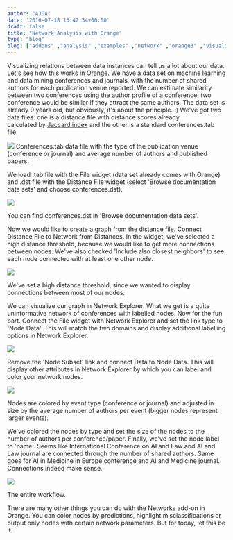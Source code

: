 ```yaml
---
author: "AJDA"
date: '2016-07-18 13:42:34+00:00'
draft: false
title: "Network Analysis with Orange"
type: "blog"
blog: ["addons" ,"analysis" ,"examples" ,"network" ,"orange3" ,"visualization"  ]
---
```


Visualizing relations between data instances can tell us a lot about our data. Let's see how this works in Orange. We have a data set on machine learning and data mining conferences and journals, with the number of shared authors for each publication venue reported. We can estimate similarity between two conferences using the author profile of a conference: two conference would be similar if they attract the same authors. The data set is already 9 years old, but obviously, it's about the principle. :) We've got two data files: one is a distance file with distance scores already calculated by [Jaccard index](https://en.wikipedia.org/wiki/Jaccard_index) and the other is a standard conferences.tab file.

![](/images/2016/06/conferences.png)
Conferences.tab data file with the type of the publication venue (conference or journal) and average number of authors and published papers.



We load .tab file with the File widget (data set already comes with Orange) and .dst file with the Distance File widget (select 'Browse documentation data sets' and choose conferences.dst).

![](/images/2016/06/distance-file.png)

You can find conferences.dst in 'Browse documentation data sets'.



Now we would like to create a graph from the distance file. Connect Distance File to Network from Distances. In the widget, we've selected a high distance threshold, because we would like to get more connections between nodes. We've also checked 'Include also closest neighbors' to see each node connected with at least one other node.

![](/images/2016/06/network-from-distances-1.png)

We've set a high distance threshold, since we wanted to display connections between most of our nodes.



We can visualize our graph in Network Explorer. What we get is a quite uninformative network of conferences with labelled nodes. Now for the fun part. Connect the File widget with Network Explorer and set the link type to 'Node Data'. This will match the two domains and display additional labelling options in Network Explorer.

![](/images/2016/06/link-to-node-data.png)

Remove the 'Node Subset' link and connect Data to Node Data. This will display other attributes in Network Explorer by which you can label and color your network nodes.



![](/images/2016/06/network-explorer-conferences-2.png)

Nodes are colored by event type (conference or journal) and adjusted in size by the average number of authors per event (bigger nodes represent larger events).



We've colored the nodes by type and set the size of the nodes to the number of authors per conference/paper. Finally, we've set the node label to 'name'. Seems like International Conference on AI and Law and AI and Law journal are connected through the number of shared authors. Same goes for AI in Medicine in Europe conference and AI and Medicine journal. Connections indeed make sense.

![](/images/2016/06/conference1-1.png)

The entire workflow.



There are many other things you can do with the Networks add-on in Orange. You can color nodes by predictions, highlight misclassifications or output only nodes with certain network parameters. But for today, let this be it.

